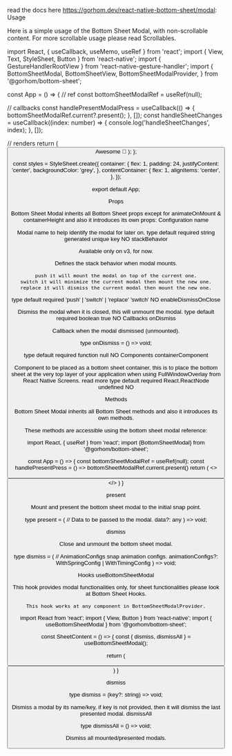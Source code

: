 read the docs here https://gorhom.dev/react-native-bottom-sheet/modal:
Usage

Here is a simple usage of the Bottom Sheet Modal, with non-scrollable content. For more scrollable usage please read Scrollables.

import React, { useCallback, useMemo, useRef } from 'react';
import { View, Text, StyleSheet, Button } from 'react-native';
import { GestureHandlerRootView } from 'react-native-gesture-handler';
import {
  BottomSheetModal,
  BottomSheetView,
  BottomSheetModalProvider,
} from '@gorhom/bottom-sheet';

const App = () => {
  // ref
  const bottomSheetModalRef = useRef<BottomSheetModal>(null);

  // callbacks
  const handlePresentModalPress = useCallback(() => {
    bottomSheetModalRef.current?.present();
  }, []);
  const handleSheetChanges = useCallback((index: number) => {
    console.log('handleSheetChanges', index);
  }, []);

  // renders
  return (
      <GestureHandlerRootView style={styles.container}>
        <BottomSheetModalProvider>
          <Button
            onPress={handlePresentModalPress}
            title="Present Modal"
            color="black"
          />
          <BottomSheetModal
            ref={bottomSheetModalRef}
            onChange={handleSheetChanges}
          >
            <BottomSheetView style={styles.contentContainer}>
              <Text>Awesome 🎉</Text>
            </BottomSheetView>
        </BottomSheetModal>
        </BottomSheetModalProvider>
    </GestureHandlerRootView>
  );
};

const styles = StyleSheet.create({
  container: {
    flex: 1,
    padding: 24,
    justifyContent: 'center',
    backgroundColor: 'grey',
  },
  contentContainer: {
    flex: 1,
    alignItems: 'center',
  },
});

export default App;

Props

Bottom Sheet Modal inherits all Bottom Sheet props except for animateOnMount & containerHeight and also it introduces its own props:
Configuration
name

Modal name to help identify the modal for later on.
type    default    required
string    generated unique key    NO
stackBehavior

Available only on v3, for now.

Defines the stack behavior when modal mounts.

    push it will mount the modal on top of the current one.
    switch it will minimize the current modal then mount the new one.
    replace it will dismiss the current modal then mount the new one.

type    default    required
'push' | 'switch' | 'replace'    'switch'    NO
enableDismissOnClose

Dismiss the modal when it is closed, this will unmount the modal.
type    default    required
boolean    true    NO
Callbacks
onDismiss

Callback when the modal dismissed (unmounted).

type onDismiss = () => void;

type    default    required
function    null    NO
Components
containerComponent

Component to be placed as a bottom sheet container, this is to place the bottom sheet at the very top layer of your application when using FullWindowOverlay from React Native Screens. read more
type    default    required
React.ReactNode    undefined    NO

Methods

Bottom Sheet Modal inherits all Bottom Sheet methods and also it introduces its own methods.

These methods are accessible using the bottom sheet modal reference:

import React, { useRef } from 'react';
import {BottomSheetModal} from '@gorhom/bottom-sheet';

const App = () => {
  const bottomSheetModalRef = useRef<BottomSheetModal>(null);
  const handlePresentPress = () => bottomSheetModalRef.current.present()
  return (
    <>
      <Button title="Present Sheet" onPress={handlePresentPress} />
      <BottomSheetModal ref={bottomSheetModalRef}>
    </>
  )
}

present

Mount and present the bottom sheet modal to the initial snap point.

type present = (
  // Data to be passed to the modal.
  data?: any
) => void;

dismiss

Close and unmount the bottom sheet modal.

type dismiss = (
  // AnimationConfigs snap animation configs.
  animationConfigs?: WithSpringConfig | WithTimingConfig
) => void;

Hooks
useBottomSheetModal

This hook provides modal functionalities only, for sheet functionalities please look at Bottom Sheet Hooks.

    This hook works at any component in BottomSheetModalProvider.

import React from 'react';
import { View, Button } from 'react-native';
import { useBottomSheetModal } from '@gorhom/bottom-sheet';

const SheetContent = () => {
  const { dismiss, dismissAll } = useBottomSheetModal();

  return (
    <View>
      <Button onPress={dismiss}>
    </View>
  )
}

dismiss

type dismiss = (key?: string) => void;

Dismiss a modal by its name/key, if key is not provided, then it will dismiss the last presented modal.
dismissAll

type dismissAll = () => void;

Dismiss all mounted/presented modals.